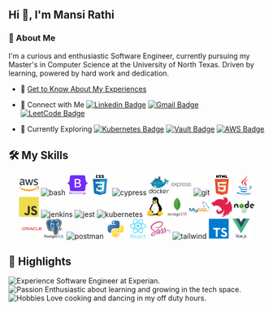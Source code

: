 
## Hi 👋, I'm Mansi Rathi

### 🚀 About Me

I'm a curious and enthusiastic Software Engineer, currently pursuing my Master's in Computer Science at the University of North Texas. Driven by learning, powered by hard work and dedication.

- 📄 [Get to Know About My Experiences](https://drive.google.com/file/d/1XqnSi1hfe0yqnwFrgEL3Ujl4z5SFoT0z)

- 🤝 Connect with Me
  [![Linkedin Badge](https://img.shields.io/badge/LinkedIn-blue?style=flat&logo=linkedin&labelColor=blue&link=https://www.linkedin.com/in/mansi-rathi-18665a172/)](https://www.linkedin.com/in/mansi-rathi-18665a172/)
  [![Gmail Badge](https://img.shields.io/badge/Gmail-red?style=flat-square&logo=Gmail&logoColor=white&link=mailto:rathimansi1802@gmail.com)](mailto:rathimansi1802@gmail.com)
  [![LeetCode Badge](https://img.shields.io/badge/-Leetcode-gold?style=flat&logo=leetcode&logoColor=white&link=https://leetcode.com/u/mansirathi/)](https://leetcode.com/u/mansirathi/)

 
- 🌱 Currently Exploring
  [![Kubernetes Badge](https://img.shields.io/badge/Kubernetes-white?style=flat&logo=kubernetes&labelColor=white)](https://kubernetes.io/)
  [![Vault Badge](https://img.shields.io/badge/Vault-white?style=flat&logo=vault&labelColor=white)](https://www.vaultproject.io/)
 [![AWS Badge](https://img.shields.io/badge/AWS-white?style=flat&logo=amazon-aws&labelColor=orange)](https://aws.amazon.com/)


<p></p>

## 🛠️ My Skills

<p align="center">
<img src="https://raw.githubusercontent.com/devicons/devicon/master/icons/amazonwebservices/amazonwebservices-original-wordmark.svg" alt="aws" width="40" height="40"/>
<img src="https://www.vectorlogo.zone/logos/gnu_bash/gnu_bash-icon.svg" alt="bash" width="40" height="40"/>
<img src="https://raw.githubusercontent.com/devicons/devicon/master/icons/bootstrap/bootstrap-plain-wordmark.svg" alt="bootstrap" width="40" height="40"/>
<img src="https://raw.githubusercontent.com/devicons/devicon/master/icons/css3/css3-original-wordmark.svg" alt="css3" width="40" height="40"/>
<img src="https://raw.githubusercontent.com/simple-icons/simple-icons/6e46ec1fc23b60c8fd0d2f2ff46db82e16dbd75f/icons/cypress.svg" alt="cypress" width="40" height="40"/>
<img src="https://raw.githubusercontent.com/devicons/devicon/master/icons/docker/docker-original-wordmark.svg" alt="docker" width="40" height="40"/>
<img src="https://raw.githubusercontent.com/devicons/devicon/master/icons/express/express-original-wordmark.svg" alt="express" width="40" height="40"/>
<img src="https://www.vectorlogo.zone/logos/git-scm/git-scm-icon.svg" alt="git" width="40" height="40"/>
<img src="https://raw.githubusercontent.com/devicons/devicon/master/icons/html5/html5-original-wordmark.svg" alt="html5" width="40" height="40"/>
<img src="https://raw.githubusercontent.com/devicons/devicon/master/icons/java/java-original.svg" alt="java" width="40" height="40"/>
<img src="https://raw.githubusercontent.com/devicons/devicon/master/icons/javascript/javascript-original.svg" alt="javascript" width="40" height="40"/>
<img src="https://www.vectorlogo.zone/logos/jenkins/jenkins-icon.svg" alt="jenkins" width="40" height="40"/>
<img src="https://www.vectorlogo.zone/logos/jestjsio/jestjsio-icon.svg" alt="jest" width="40" height="40"/>
<img src="https://www.vectorlogo.zone/logos/kubernetes/kubernetes-icon.svg" alt="kubernetes" width="40" height="40"/>
<img src="https://raw.githubusercontent.com/devicons/devicon/master/icons/linux/linux-original.svg" alt="linux" width="40" height="40"/>
<img src="https://raw.githubusercontent.com/devicons/devicon/master/icons/mongodb/mongodb-original-wordmark.svg" alt="mongodb" width="40" height="40"/>
<img src="https://raw.githubusercontent.com/devicons/devicon/master/icons/mysql/mysql-original-wordmark.svg" alt="mysql" width="40" height="40"/>
<img src="https://raw.githubusercontent.com/devicons/devicon/master/icons/nestjs/nestjs-plain.svg" alt="nestjs" width="40" height="40"/>
<img src="https://raw.githubusercontent.com/devicons/devicon/master/icons/nodejs/nodejs-original-wordmark.svg" alt="nodejs" width="40" height="40"/>
<img src="https://raw.githubusercontent.com/devicons/devicon/master/icons/oracle/oracle-original.svg" alt="oracle" width="40" height="40"/>
<img src="https://raw.githubusercontent.com/devicons/devicon/master/icons/postgresql/postgresql-original-wordmark.svg" alt="postgresql" width="40" height="40"/>
<img src="https://www.vectorlogo.zone/logos/getpostman/getpostman-icon.svg" alt="postman" width="40" height="40"/>
<img src="https://raw.githubusercontent.com/devicons/devicon/master/icons/python/python-original.svg" alt="python" width="40" height="40"/>
<img src="https://raw.githubusercontent.com/devicons/devicon/master/icons/react/react-original-wordmark.svg" alt="react" width="40" height="40"/>
<img src="https://raw.githubusercontent.com/devicons/devicon/master/icons/sass/sass-original.svg" alt="sass" width="40" height="40"/>
<img src="https://www.vectorlogo.zone/logos/tailwindcss/tailwindcss-icon.svg" alt="tailwind" width="40" height="40"/>
<img src="https://raw.githubusercontent.com/devicons/devicon/master/icons/typescript/typescript-original.svg" alt="typescript" width="40" height="40"/>
<img src="https://raw.githubusercontent.com/devicons/devicon/master/icons/vuejs/vuejs-original-wordmark.svg" alt="vuejs" width="40" height="40"/>
</p>

## 🌟 Highlights

<p align="left">
  <img src="https://img.icons8.com/fluency/48/000000/laptop-coding.png" alt="Experience" width="24" height="24"/>  Software Engineer at Experian.
  <br>
  <img src="https://img.icons8.com/color/48/000000/rocket.png" alt="Passion" width="24" height="24"/>  Enthusiastic about learning and growing in the tech space.
  <br>
 <img src="https://img.icons8.com/ios-filled/100/000000/paint-palette.png" alt="Hobbies" width="24" height="24"/> Love cooking and dancing in my off duty hours.
</p>


